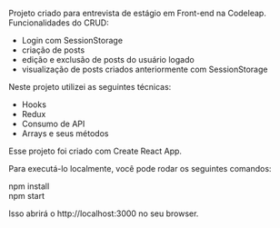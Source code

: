 
Projeto criado para entrevista de estágio em Front-end na Codeleap. Funcionalidades do CRUD:
<ul>
<li>Login com SessionStorage</li>
<li>criação de posts</li>
<li>edição e exclusão de posts do usuário logado</li>
<li>visualização de posts criados anteriormente com SessionStorage</li>
</ul>

Neste projeto utilizei as seguintes técnicas:

<ul>
<li>Hooks</li>
<li>Redux</li>
<li>Consumo de API</li>
<li>Arrays e seus métodos</li>

</ul>


Esse projeto foi criado com Create React App.

Para executá-lo localmente, você pode rodar os seguintes comandos:

npm install </br>
npm start

Isso abrirá o http://localhost:3000 no seu browser.

